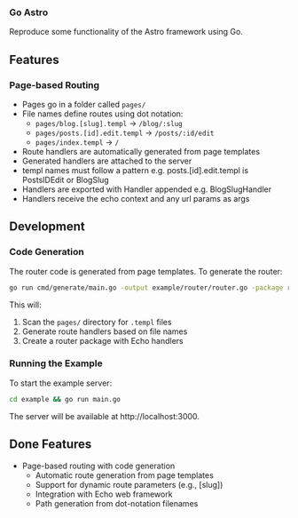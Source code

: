 ### Go Astro

Reproduce some functionality of the Astro framework using Go.

## Features

### Page-based Routing
- Pages go in a folder called `pages/`
- File names define routes using dot notation:
  - `pages/blog.[slug].templ` -> `/blog/:slug`
  - `pages/posts.[id].edit.templ` -> `/posts/:id/edit`
  - `pages/index.templ` -> `/`
- Route handlers are automatically generated from page templates
- Generated handlers are attached to the server
- templ names must follow a pattern e.g. posts.[id].edit.templ is PostsIDEdit or BlogSlug
- Handlers are exported with Handler appended e.g. BlogSlugHandler
- Handlers receive the echo context and any url params as args


## Development

### Code Generation
The router code is generated from page templates. To generate the router:

```bash
go run cmd/generate/main.go -output example/router/router.go -package router
```

This will:
1. Scan the `pages/` directory for `.templ` files
2. Generate route handlers based on file names
3. Create a router package with Echo handlers

### Running the Example
To start the example server:

```bash
cd example && go run main.go
```

The server will be available at http://localhost:3000.

## Done Features
- Page-based routing with code generation
  - Automatic route generation from page templates
  - Support for dynamic route parameters (e.g., [slug])
  - Integration with Echo web framework
  - Path generation from dot-notation filenames
